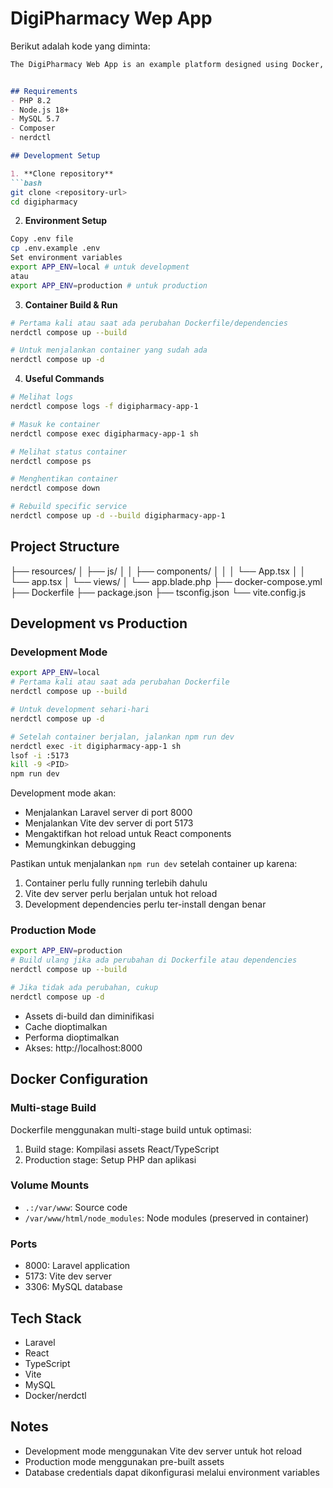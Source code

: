 # DigiPharmacy Wep App
Berikut adalah kode yang diminta:

```markdown
The DigiPharmacy Web App is an example platform designed using Docker, Laravel, React, and TypeScript. It should be able to enable users to browse a wide range of medications, place orders, and manage prescriptions with ease. The application integrates secure payment gateways, real-time inventory management, and user-friendly interfaces to enhance the overall customer experience.


## Requirements
- PHP 8.2
- Node.js 18+
- MySQL 5.7
- Composer
- nerdctl

## Development Setup

1. **Clone repository**
```bash
git clone <repository-url>
cd digipharmacy
```

2. **Environment Setup**
```bash
Copy .env file
cp .env.example .env
Set environment variables
export APP_ENV=local # untuk development
atau
export APP_ENV=production # untuk production
```

3. **Container Build & Run**
```bash
# Pertama kali atau saat ada perubahan Dockerfile/dependencies
nerdctl compose up --build

# Untuk menjalankan container yang sudah ada
nerdctl compose up -d
```


4. **Useful Commands**
```bash
# Melihat logs
nerdctl compose logs -f digipharmacy-app-1

# Masuk ke container
nerdctl compose exec digipharmacy-app-1 sh

# Melihat status container
nerdctl compose ps

# Menghentikan container
nerdctl compose down

# Rebuild specific service
nerdctl compose up -d --build digipharmacy-app-1
```


## Project Structure

├── resources/
│ ├── js/
│ │ ├── components/
│ │ │ └── App.tsx
│ │ └── app.tsx
│ └── views/
│ └── app.blade.php
├── docker-compose.yml
├── Dockerfile
├── package.json
├── tsconfig.json
└── vite.config.js


## Development vs Production

### Development Mode
```bash
export APP_ENV=local
# Pertama kali atau saat ada perubahan Dockerfile
nerdctl compose up --build

# Untuk development sehari-hari
nerdctl compose up -d

# Setelah container berjalan, jalankan npm run dev
nerdctl exec -it digipharmacy-app-1 sh
lsof -i :5173
kill -9 <PID>
npm run dev
```

Development mode akan:
- Menjalankan Laravel server di port 8000
- Menjalankan Vite dev server di port 5173
- Mengaktifkan hot reload untuk React components
- Memungkinkan debugging

Pastikan untuk menjalankan `npm run dev` setelah container up karena:
1. Container perlu fully running terlebih dahulu
2. Vite dev server perlu berjalan untuk hot reload
3. Development dependencies perlu ter-install dengan benar

### Production Mode
```bash
export APP_ENV=production
# Build ulang jika ada perubahan di Dockerfile atau dependencies
nerdctl compose up --build

# Jika tidak ada perubahan, cukup
nerdctl compose up -d
```

- Assets di-build dan diminifikasi
- Cache dioptimalkan
- Performa dioptimalkan
- Akses: http://localhost:8000

## Docker Configuration

### Multi-stage Build
Dockerfile menggunakan multi-stage build untuk optimasi:
1. Build stage: Kompilasi assets React/TypeScript
2. Production stage: Setup PHP dan aplikasi

### Volume Mounts
- `.:/var/www`: Source code
- `/var/www/html/node_modules`: Node modules (preserved in container)

### Ports
- 8000: Laravel application
- 5173: Vite dev server
- 3306: MySQL database

## Tech Stack
- Laravel
- React
- TypeScript
- Vite
- MySQL
- Docker/nerdctl

## Notes
- Development mode menggunakan Vite dev server untuk hot reload
- Production mode menggunakan pre-built assets
- Database credentials dapat dikonfigurasi melalui environment variables

